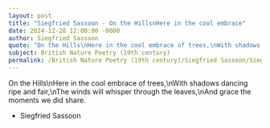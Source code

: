 ```yaml
---
layout: post
title: "Siegfried Sassoon - On the HillsnHere in the cool embrace"
date: 2024-12-28 12:00:00 -0000
author: Siegfried Sassoon
quote: "On the Hills\nHere in the cool embrace of trees,\nWith shadows dancing ripe and fair,\nThe winds will whisper through the leaves,\nAnd grace the moments we did share."
subject: British Nature Poetry (19th century)
permalink: /British Nature Poetry (19th century)/Siegfried Sassoon/Siegfried Sassoon - On the HillsnHere in the cool embrace
---
```


On the Hills\nHere in the cool embrace of trees,\nWith shadows dancing ripe and fair,\nThe winds will whisper through the leaves,\nAnd grace the moments we did share.

- Siegfried Sassoon
